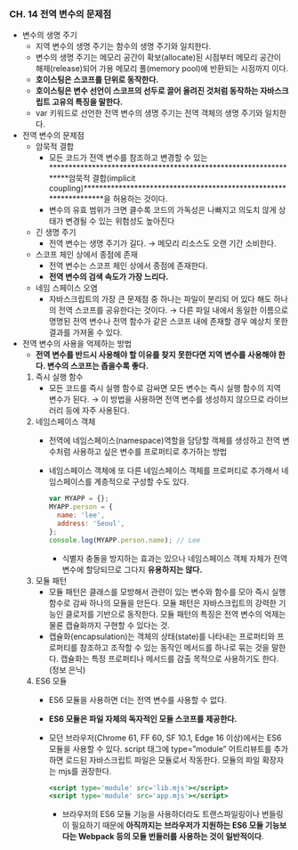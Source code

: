 ### CH. 14 전역 변수의 문제점

- 변수의 생명 주기
    - 지역 변수의 생명 주기는 함수의 생명 주기와 일치한다.
    - 변수의 생명 주기는 메모리 공간이 확보(allocate)된 시점부터 메모리 공간이 해제(release)되어 가용 메모리 풀(memory pool)에 반환되는 시점까지 이다.
    - ************************************************************************************************호이스팅은 스코프를 단위로 동작한다.************************************************************************************************
    - ******************************************************************************************************************************************************************************************************************************호이스팅은 변수 선언이 스코프의 선두로 끌어 올려진 것처럼 동작하는 자바스크립트 고유의 특징을 말한다.******************************************************************************************************************************************************************************************************************************
    - var 키워드로 선언한 전역 변수의 생명 주기는 전역 객체의 생명 주기와 일치한다.
- 전역 변수의 문제점
    - 암묵적 결합
        - 모든 코드가 전역 변수를 참조하고 변경할 수 있는 ******************************************************************암묵적 결합(implicit coupling)******************************************************************을 허용하는 것이다.
        - 변수의 유효 범위가 크면 클수록 코드의 가독성은 나빠지고 의도치 않게 상태가 변경될 수 있는 위험성도 높아진다
    - 긴 생명 주기
        - 전역 변수는 생명 주기가 길다.
        → 메모리 리소스도 오랜 기간 소비한다.
    - 스코프 체인 상에서 종점에 존재
        - 전역 변수는 스코프 체인 상에서 종점에 존재한다.
        - **전역 변수의 검색 속도가 가장 느리다.**
    - 네임 스페이스 오염
        - 자바스크립트의 가장 큰 문제점 중 하나는 파일이 분리되 어 있다 해도 하나의 전역 스코프를 공유한다는 것이다.
        → 다른 파일 내에서 동일한 이름으로 명명된 전역 변수나 전역 함수가 같은 스코프 내에 존재할 경우 예상치 못한 결과를 가져올 수 있다.
- 전역 변수의 사용을 억제하는 방법
    - **전역 변수를 반드시 사용해야 할 이유를 찾지 못한다면 지역 변수를 사용해야 한다.
    변수의 스코프는 좁을수록 좋다.**
    1. 즉시 실행 함수
        - 모든 코드를 즉시 실행 함수로 감싸면 모든 변수는 즉시 실행 함수의 지역 변수가 된다.
        → 이 방법을 사용하면 전역 변수를 생성하지 않으므로 라이브러리 등에 자주 사용된다.
    2. 네임스페이스 객체
        - 전역에 네임스페이스(namespace)역할을 담당할 객체를 생성하고 전역 변수처럼 사용하고 싶은 변수를 프로퍼티로 추가하는 방법
        - 네임스페이스 객체에 또 다른 네임스페이스 객체를 프로퍼티로 추가해서 네임스페이스를 계층적으로 구성할 수도 있다.
            
            ```jsx
            var MYAPP = {};
            MYAPP.person = {
              name: 'lee',
              address: 'Seoul',
            };
            console.log(MYAPP.person.name); // Lee
            ```
            
            - 식별자 충돌을 방지하는 효과는 있으나 네임스페이스 객체 자체가 전역 변수에 할당되므로 그다지 **유용하지는 않다.**
    3. 모듈 패턴
        - 모듈 패턴은 클래스를 모방해서 관련이 있는 변수와 함수를 모아 즉시 실행 함수로 감싸 하나의 모듈을 만든다.
        모듈 패턴은 자바스크립트의 강력한 기능인 클로저를 기반으로 동작한다.
        모듈 패턴의 특징은 전역 변수의 억제는 물론 캡슐화까지 구현할 수 있다는  것.
        - 캡슐화(encapsulation)는 객체의 상태(state)를 나타내는 프로퍼티와 프로퍼티를 참조하고 조작할 수 있는 동작인 메서드를 하나로 묶는 것을 말한다.
        캡슐화는 특정 프로퍼티나 메서드를 감출 목적으로 사용하기도 한다. (정보 은닉)
    4. ES6 모듈
        - ES6 모듈을 사용하면 더는 전역 변수를 사용할 수 없다.
        - **ES6 모듈은 파일 자체의 독자적인 모듈 스코프를 제공한다.**
        - 모던 브라우저(Chrome 61, FF 60, SF 10.1, Edge 16 이상)에서는 ES6 모듈을 사용할 수 있다.
        script 태그에 type=”module” 어트리뷰트를 추가하면 로드된 자바스크립트 파일은 모듈로서 작동한다. 모듈의 파일 확장자는 mjs를 권장한다.
            
            ```jsx
            <script type='module' src='lib.mjs'></script>
            <script type='module' src='app.mjs'></script>
            ```
            
            - 브라우저의 ES6 모듈 기능을 사용하더라도 트랜스파일링이나 번들링이 필요하기 때문에 **아직까지는** **브라우저가 지원하는 ES6 모듈 기능보다는 Webpack 등의 모듈 번들러를 사용하는 것이 일반적이다**.